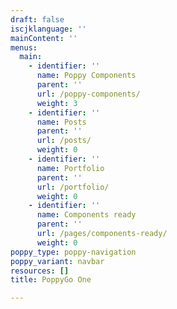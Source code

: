 ```yaml
---
draft: false
iscjklanguage: ''
mainContent: ''
menus:
  main:
    - identifier: ''
      name: Poppy Components
      parent: ''
      url: /poppy-components/
      weight: 3
    - identifier: ''
      name: Posts
      parent: ''
      url: /posts/
      weight: 0
    - identifier: ''
      name: Portfolio
      parent: ''
      url: /portfolio/
      weight: 0
    - identifier: ''
      name: Components ready
      parent: ''
      url: /pages/components-ready/
      weight: 0
poppy_type: poppy-navigation
poppy_variant: navbar
resources: []
title: PoppyGo One

---
```

